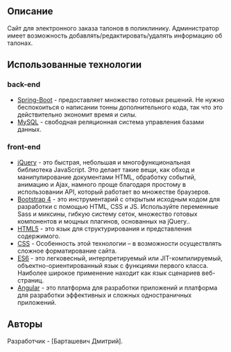 ## Описание

Сайт для электронного заказа талонов в поликлинику. Администратор имеет возможность добавлять/редактировать/удалять информацию об талонах.

## Использованные технологии 

### back-end
- [Spring-Boot](https://spring.io/projects/spring-boot) - предоставляет множество готовых решений. Не нужно беспокоиться о написании тонны дополнительного кода, так что это действительно экономит время и силы.
- [MySQL](https://www.mysql.com/) - свободная реляционная система управления базами данных.
### front-end
- [jQuery](https://jquery.com/) - это быстрая, небольшая и многофункциональная библиотека JavaScript. Это делает такие вещи, как обход и манипулирование документами HTML, обработку событий, анимацию и Ajax, намного проще благодаря простому в использовании API, который работает во множестве браузеров.
- [Bootstrap 4](https://bootstrap-4.ru/) - это инструментарий с открытым исходным кодом для разработки с помощью HTML, CSS и JS. Используйте переменные Sass и миксины, гибкую систему сеток, множество готовых компонентов и мощных плагинов, основанных на jQuery..
- [HTML5](http://htmlbook.ru/html) - это язык для структурирования и представления содержимого.
- [CSS](http://htmlbook.ru/css) - Особенность этой технологии – в возможности осуществлять сложное форматирование сайта.
- [ES6](http://www.ecma-international.org/ecma-262/6.0/) - это легковесный, интерпретируемый или JIT-компилируемый, объектно-ориентированный язык с функциями первого класса. Наиболее широкое применение находит как язык сценариев веб-страниц.
- [Angular](https://angular.io/) - это платформа для разработки приложений и платформа для разработки эффективных и сложных одностраничных приложений.

## Авторы

Разработчик - [Барташевич Дмитрий].


